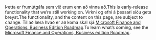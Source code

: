 <span data-ttu-id="9ed7a-101">Þetta er frumútgáfa sem við erum enn að vinna að.</span><span class="sxs-lookup"><span data-stu-id="9ed7a-101">This is early-release functionality that we’re still working on.</span></span> <span data-ttu-id="9ed7a-102">Virkni og efni á þessari síðu geta breyst.</span><span class="sxs-lookup"><span data-stu-id="9ed7a-102">The functionality, and the content on this page, are subject to change.</span></span> <span data-ttu-id="9ed7a-103">Til að læra hvað er að koma skal sjá [Microsoft Finance and Operations, Business Edition Roadmap](https://go.microsoft.com/fwlink/?linkid=842139).</span><span class="sxs-lookup"><span data-stu-id="9ed7a-103">To learn what’s coming, see the [Microsoft Finance and Operations, Business edition Roadmap](https://go.microsoft.com/fwlink/?linkid=842139).</span></span>